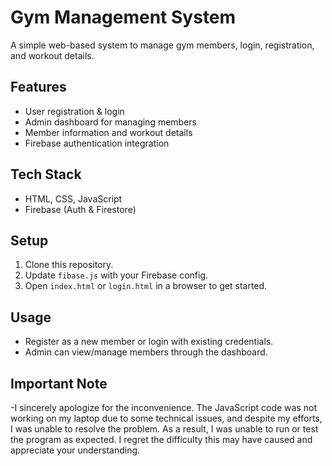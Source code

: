 # Gym Management System

A simple web-based system to manage gym members, login, registration, and workout details.

## Features
- User registration & login
- Admin dashboard for managing members
- Member information and workout details
- Firebase authentication integration

## Tech Stack
- HTML, CSS, JavaScript
- Firebase (Auth & Firestore)

## Setup
1. Clone this repository.
2. Update `fibase.js` with your Firebase config.
3. Open `index.html` or `login.html` in a browser to get started.

## Usage
- Register as a new member or login with existing credentials.
- Admin can view/manage members through the dashboard.


## Important Note
-I sincerely apologize for the inconvenience. The JavaScript code was not working on my laptop due to some technical issues, and despite my efforts, I was unable to resolve the problem. As a result, I was unable to run or test the program as expected. I regret the difficulty this may have caused and appreciate your understanding.
